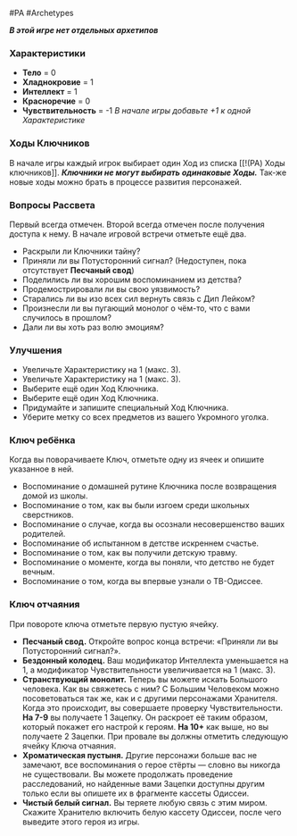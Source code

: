 #PA  #Archetypes

***В этой игре нет отдельных архетипов***

### Характеристики
* **Тело**  = 0
* **Хладнокровие**  = 1
* **Интеллект** = 1
* **Красноречие** = 0
* **Чувствительность** = -1
*В начале игры добавьте +1 к одной Характеристике*
### Ходы Ключников
В начале игры каждый игрок выбирает один Ход из списка [[!(PA) Ходы ключников]]. 
***Ключники не могут выбирать одинаковые Ходы.***
Так-же новые ходы можно брать в процессе развития персонажей.

### Вопросы Рассвета 
Первый всегда отмечен. Второй всегда отмечен после получения доступа к нему. В начале игровой встречи отметьте ещё два.
- Раскрыли ли Ключники тайну?
- Приняли ли вы Потусторонний сигнал? (Недоступен, пока отсутствует **Песчаный свод**)
- Поделились ли вы хорошим воспоминанием из детства?
- Продемострировали ли вы свою уязвимость?
- Старались ли вы изо всех сил вернуть связь с Дип Лейком?
- Произнесли ли вы пугающий монолог о чём-то, что с вами случилось в прошлом?
- Дали ли вы хоть раз волю эмоциям?

### Улучшения 
- Увеличьте Характеристику на 1 (макс. 3). 
- Увеличьте Характеристику на 1 (макс. 3). 
- Выберите ещё один Ход Ключника. 
- Выберите ещё один Ход Ключника. 
- Придумайте и запишите специальный Ход Ключника. 
- Уберите метку со всех предметов из вашего Укромного уголка.

### Ключ ребёнка
Когда вы поворачиваете Ключ, отметьте одну из ячеек и опишите указанное в ней. 
- Воспоминание о домашней рутине Ключника после возвращения домой из школы. 
- Воспоминание о том, как вы были изгоем среди школьных сверстников. 
- Воспоминание о случае, когда вы осознали несовершенство ваших родителей. 
- Воспоминание об испытанном в детстве искреннем счастье. 
- Воспоминание о том, как вы получили детскую травму. 
- Воспоминание о моменте, когда вы поняли, что детство не будет вечным. 
- Воспоминание о том, когда вы впервые узнали о ТВ-Одиссее.

### Ключ отчаяния 
При повороте ключа отметьте первую пустую ячейку. 
- **Песчаный свод.** Откройте вопрос конца встречи: «Приняли ли вы Потусторонний сигнал?». 
- **Бездонный колодец.** Ваш модификатор Интеллекта уменьшается на 1, а модификатор Чувствительности увеличивается на 1 (макс. 3). 
- **Странствующий монолит.** Теперь вы можете искать Большого человека. Как вы свяжетесь с ним? С Большим Человеком можно посоветоваться так же, как и с другими персонажами Хранителя. Когда это происходит, вы совершаете проверку Чувствительности. **На 7-9** вы получаете 1 Зацепку. Он раскроет её таким образом, который покажет его настрой к героям. **На 10+** как выше, но вы получаете 2 Зацепки. При провале вы должны отметить следующую ячейку Ключа отчаяния. 
- **Хроматическая пустыня.** Другие персонажи больше вас не замечают, все воспоминания о герое стёрты — словно вы никогда не существовали. Вы можете продолжать проведение расследований, но найденные вами Зацепки доступны другим только если вы опишете их в фрагменте кассеты Одиссеи. 
- **Чистый белый сигнал.** Вы теряете любую связь с этим миром. Скажите Хранителю включить белую кассету Одиссеи, после чего выведите этого героя из игры.